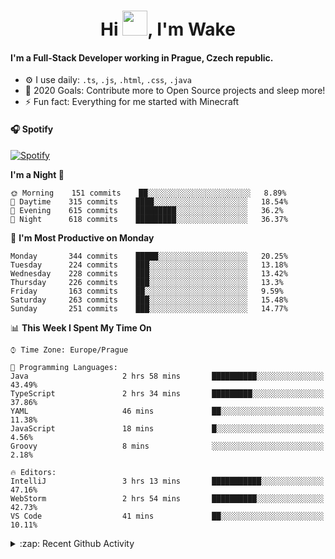 <h1 align="center">Hi <img src="https://raw.githubusercontent.com/MrWakeCZ/MrWakeCZ/master/Hi.gif" width="40px" />, I'm Wake</h1>

#### I'm a Full-Stack Developer working in Prague, Czech republic.
- ⚙️ I use daily: `.ts`, `.js`, `.html`, `.css`, `.java`
- 🥅 2020 Goals: Contribute more to Open Source projects and sleep more!
- ⚡ Fun fact: Everything for me started with Minecraft

#### 🎧 Spotify
[![Spotify](https://novatorem-delta-eight.vercel.app/api/spotify)](https://open.spotify.com/user/wakeecz)

<!--START_SECTION:waka-->
**I'm a Night 🦉** 

```text
🌞 Morning    151 commits    ██░░░░░░░░░░░░░░░░░░░░░░░   8.89% 
🌆 Daytime    315 commits    ████░░░░░░░░░░░░░░░░░░░░░   18.54% 
🌃 Evening    615 commits    █████████░░░░░░░░░░░░░░░░   36.2% 
🌙 Night      618 commits    █████████░░░░░░░░░░░░░░░░   36.37%

```
📅 **I'm Most Productive on Monday** 

```text
Monday       344 commits    █████░░░░░░░░░░░░░░░░░░░░   20.25% 
Tuesday      224 commits    ███░░░░░░░░░░░░░░░░░░░░░░   13.18% 
Wednesday    228 commits    ███░░░░░░░░░░░░░░░░░░░░░░   13.42% 
Thursday     226 commits    ███░░░░░░░░░░░░░░░░░░░░░░   13.3% 
Friday       163 commits    ██░░░░░░░░░░░░░░░░░░░░░░░   9.59% 
Saturday     263 commits    ███░░░░░░░░░░░░░░░░░░░░░░   15.48% 
Sunday       251 commits    ███░░░░░░░░░░░░░░░░░░░░░░   14.77%

```


📊 **This Week I Spent My Time On** 

```text
⌚︎ Time Zone: Europe/Prague

💬 Programming Languages: 
Java                     2 hrs 58 mins       ██████████░░░░░░░░░░░░░░░   43.49% 
TypeScript               2 hrs 34 mins       █████████░░░░░░░░░░░░░░░░   37.86% 
YAML                     46 mins             ██░░░░░░░░░░░░░░░░░░░░░░░   11.38% 
JavaScript               18 mins             █░░░░░░░░░░░░░░░░░░░░░░░░   4.56% 
Groovy                   8 mins              ░░░░░░░░░░░░░░░░░░░░░░░░░   2.18%

🔥 Editors: 
IntelliJ                 3 hrs 13 mins       ███████████░░░░░░░░░░░░░░   47.16% 
WebStorm                 2 hrs 54 mins       ██████████░░░░░░░░░░░░░░░   42.73% 
VS Code                  41 mins             ██░░░░░░░░░░░░░░░░░░░░░░░   10.11%

```


<!--END_SECTION:waka-->

<details>
  <summary>:zap: Recent Github Activity</summary>

<!--START_SECTION:activity-->
1. 🎉 Merged PR [#14](https://github.com/craftmania-cz/craftmanager/pull/14) in [craftmania-cz/craftmanager](https://github.com/craftmania-cz/craftmanager)
2. 🎉 Merged PR [#89](https://github.com/waked-cz/corgi/pull/89) in [waked-cz/corgi](https://github.com/waked-cz/corgi)
3. 🗣 Commented on [#14](https://github.com/craftmania-cz/craftmanager/issues/14) in [craftmania-cz/craftmanager](https://github.com/craftmania-cz/craftmanager)
4. 🎉 Merged PR [#2](https://github.com/craftmania-cz/craftcore/pull/2) in [craftmania-cz/craftcore](https://github.com/craftmania-cz/craftcore)
5. 🎉 Merged PR [#7](https://github.com/craftmania-cz/craftlobby/pull/7) in [craftmania-cz/craftlobby](https://github.com/craftmania-cz/craftlobby)
<!--END_SECTION:activity-->

</details>
